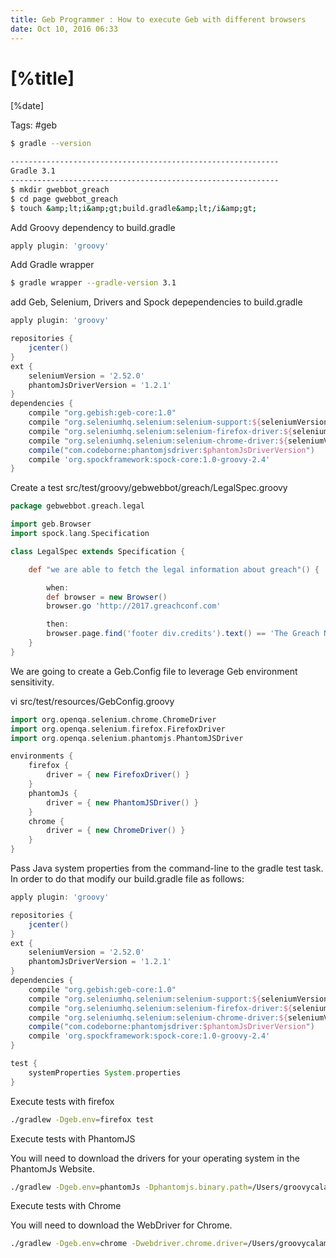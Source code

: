 ```yaml
---
title: Geb Programmer : How to execute Geb with different browsers
date: Oct 10, 2016 06:33
---
```


# [%title]

[%date]

Tags: #geb

```bash
$ gradle --version

------------------------------------------------------------
Gradle 3.1
------------------------------------------------------------
$ mkdir gwebbot_greach
$ cd page gwebbot_greach
$ touch &amp;lt;i&amp;gt;build.gradle&amp;lt;/i&amp;gt;
```

Add Groovy dependency to build.gradle

```groovy
apply plugin: 'groovy'
```


Add Gradle wrapper

```bash
$ gradle wrapper --gradle-version 3.1
```

add Geb, Selenium, Drivers and Spock depependencies to build.gradle

```groovy
apply plugin: 'groovy'

repositories {
    jcenter()
}
ext {
    seleniumVersion = '2.52.0'
    phantomJsDriverVersion = '1.2.1'
}
dependencies {
    compile "org.gebish:geb-core:1.0"
    compile "org.seleniumhq.selenium:selenium-support:${seleniumVersion}"
    compile "org.seleniumhq.selenium:selenium-firefox-driver:${seleniumVersion}"
    compile "org.seleniumhq.selenium:selenium-chrome-driver:${seleniumVersion}"
    compile("com.codeborne:phantomjsdriver:$phantomJsDriverVersion")
    compile 'org.spockframework:spock-core:1.0-groovy-2.4'
}

```

Create a test src/test/groovy/gebwebbot/greach/LegalSpec.groovy

```groovy
package gebwebbot.greach.legal

import geb.Browser
import spock.lang.Specification

class LegalSpec extends Specification {

    def "we are able to fetch the legal information about greach"() {

        when:
        def browser = new Browser()
        browser.go 'http://2017.greachconf.com'

        then:
        browser.page.find('footer div.credits').text() == 'The Greach Network SL, 2011-2017 - CIF B86412491 - C/Valtravieso, 28023 Madrid (Spain)'
    }
}
```

We are going to create a Geb.Config file to leverage Geb environment sensitivity.

vi src/test/resources/GebConfig.groovy

```groovy
import org.openqa.selenium.chrome.ChromeDriver
import org.openqa.selenium.firefox.FirefoxDriver
import org.openqa.selenium.phantomjs.PhantomJSDriver

environments {
    firefox {
        driver = { new FirefoxDriver() }
    }
    phantomJs {
        driver = { new PhantomJSDriver() }
    }
    chrome {
        driver = { new ChromeDriver() }
    }
}
```

Pass Java system properties from the command-line to the gradle test task. In order to do that modify our build.gradle file as follows:

<!-- [code language="groovy" highlight="19,20,21"] -->

```groovy
apply plugin: 'groovy'

repositories {
    jcenter()
}
ext {
    seleniumVersion = '2.52.0'
    phantomJsDriverVersion = '1.2.1'
}
dependencies {
    compile "org.gebish:geb-core:1.0"
    compile "org.seleniumhq.selenium:selenium-support:${seleniumVersion}"
    compile "org.seleniumhq.selenium:selenium-firefox-driver:${seleniumVersion}"
    compile "org.seleniumhq.selenium:selenium-chrome-driver:${seleniumVersion}"
    compile("com.codeborne:phantomjsdriver:$phantomJsDriverVersion")
    compile 'org.spockframework:spock-core:1.0-groovy-2.4'
}

test {
    systemProperties System.properties
}
```

Execute tests with firefox

```bash
./gradlew -Dgeb.env=firefox test
```

Execute tests with PhantomJS

You will need to download the drivers for your operating system in the PhantomJs Website.

```bash
./gradlew -Dgeb.env=phantomJs -Dphantomjs.binary.path=/Users/groovycalamari/Documents/phantomjs-2.1.1-macosx/bin/phantomjs test
```

Execute tests with Chrome

You will need to download the WebDriver for Chrome.

```bash
./gradlew -Dgeb.env=chrome -Dwebdriver.chrome.driver=/Users/groovycalamari/Documents/chromedriver test
```
